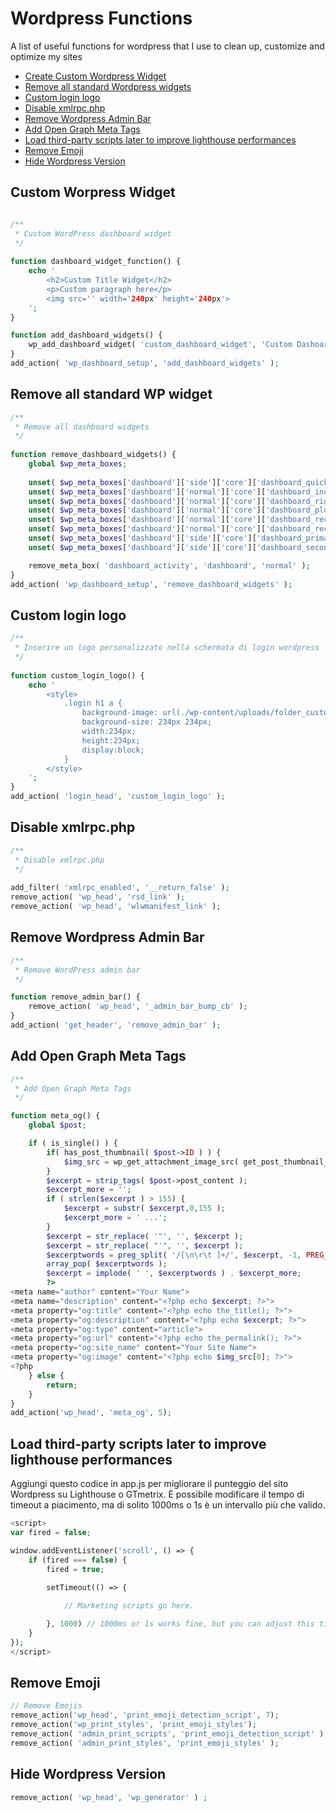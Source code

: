 # Wordpress Functions

A list of useful functions for wordpress that I use to clean up, customize and optimize my sites

- [Create Custom Wordpress Widget](#custom-wordpress-widget)
- [Remove all standard Wordpress widgets](#remove-all-standard-WP-widget)
- [Custom login logo](#custom-login-logo)
- [Disable xmlrpc.php](#disable-xmlrpc.php)
- [Remove Wordpress Admin Bar](#remove-wordpress-admin-bar)
- [Add Open Graph Meta Tags](#add-open-graph-meta-tags)
- [Load third-party scripts later to improve lighthouse performances](#load-third-party-scripts-to-improve-lighthouse-performances)
- [Remove Emoji](#remove-emoji)
- [Hide Wordpress Version](#hide-wordpress-version)



## Custom Worpress Widget
```php

/**
 * Custom WordPress dashboard widget
 */
 
function dashboard_widget_function() {
    echo '
        <h2>Custom Title Widget</h2>
        <p>Custom paragraph here</p>
        <img src='' width='240px' height='240px'>
    ';
}

function add_dashboard_widgets() {
    wp_add_dashboard_widget( 'custom_dashboard_widget', 'Custom Dashoard Widget', 'dashboard_widget_function' );
}
add_action( 'wp_dashboard_setup', 'add_dashboard_widgets' );
```


## Remove all standard WP widget
```php
/**
 * Remove all dashboard widgets
 */
 
function remove_dashboard_widgets() {
    global $wp_meta_boxes;
    
    unset( $wp_meta_boxes['dashboard']['side']['core']['dashboard_quick_press'] );
    unset( $wp_meta_boxes['dashboard']['normal']['core']['dashboard_incoming_links'] );
    unset( $wp_meta_boxes['dashboard']['normal']['core']['dashboard_right_now'] );
    unset( $wp_meta_boxes['dashboard']['normal']['core']['dashboard_plugins'] );
    unset( $wp_meta_boxes['dashboard']['normal']['core']['dashboard_recent_drafts'] );
    unset( $wp_meta_boxes['dashboard']['normal']['core']['dashboard_recent_comments'] );
    unset( $wp_meta_boxes['dashboard']['side']['core']['dashboard_primary'] );
    unset( $wp_meta_boxes['dashboard']['side']['core']['dashboard_secondary'] );

    remove_meta_box( 'dashboard_activity', 'dashboard', 'normal' );
}
add_action( 'wp_dashboard_setup', 'remove_dashboard_widgets' );
```

## Custom login logo
```php
/**
 * Inserire un logo personalizzato nella schermata di login wordpress
 */
 
function custom_login_logo() {
    echo '
        <style>
            .login h1 a { 
                background-image: url(./wp-content/uploads/folder_custom_logo/custom_logo.jpg) !important; 
                background-size: 234px 234px; 
                width:234px; 
                height:234px; 
                display:block; 
            }
        </style>
    ';
}
add_action( 'login_head', 'custom_login_logo' );
```

## Disable xmlrpc.php 

```php
/**
 * Disable xmlrpc.php
 */
 
add_filter( 'xmlrpc_enabled', '__return_false' );
remove_action( 'wp_head', 'rsd_link' );
remove_action( 'wp_head', 'wlwmanifest_link' );
```

## Remove Wordpress Admin Bar
```php
/**
 * Remove WordPress admin bar
 */

function remove_admin_bar() {
    remove_action( 'wp_head', '_admin_bar_bump_cb' );
}
add_action( 'get_header', 'remove_admin_bar' );

```


## Add Open Graph Meta Tags
```php
/**
 * Add Open Graph Meta Tags
 */

function meta_og() {
    global $post;

    if ( is_single() ) {
        if( has_post_thumbnail( $post->ID ) ) {
            $img_src = wp_get_attachment_image_src( get_post_thumbnail_id( $post->ID ), 'thumbnail' );
        } 
        $excerpt = strip_tags( $post->post_content );
        $excerpt_more = '';
        if ( strlen($excerpt ) > 155) {
            $excerpt = substr( $excerpt,0,155 );
            $excerpt_more = ' ...';
        }
        $excerpt = str_replace( '"', '', $excerpt );
        $excerpt = str_replace( "'", '', $excerpt );
        $excerptwords = preg_split( '/[\n\r\t ]+/', $excerpt, -1, PREG_SPLIT_NO_EMPTY );
        array_pop( $excerptwords );
        $excerpt = implode( ' ', $excerptwords ) . $excerpt_more;
        ?>
<meta name="author" content="Your Name">
<meta name="description" content="<?php echo $excerpt; ?>">
<meta property="og:title" content="<?php echo the_title(); ?>">
<meta property="og:description" content="<?php echo $excerpt; ?>">
<meta property="og:type" content="article">
<meta property="og:url" content="<?php echo the_permalink(); ?>">
<meta property="og:site_name" content="Your Site Name">
<meta property="og:image" content="<?php echo $img_src[0]; ?>">
<?php
    } else {
        return;
    }
}
add_action('wp_head', 'meta_og', 5);
```


## Load third-party scripts later to improve lighthouse performances
Aggiungi questo codice in app.js per migliorare il punteggio del sito Wordpress su Lighthouse o GTmetrix. È possibile modificare il tempo di timeout a piacimento, ma di solito 1000ms o 1s è un intervallo più che valido. 

```php
<script>
var fired = false;

window.addEventListener('scroll', () => {
    if (fired === false) {
        fired = true;
        
        setTimeout(() => {

            // Marketing scripts go here.

        }, 1000) // 1000ms or 1s works fine, but you can adjust this timeout.
    }
});
</script>
```

## Remove Emoji

```php
// Remove Emojis
remove_action('wp_head', 'print_emoji_detection_script', 7);
remove_action('wp_print_styles', 'print_emoji_styles');
remove_action( 'admin_print_scripts', 'print_emoji_detection_script' );
remove_action( 'admin_print_styles', 'print_emoji_styles' );
```

## Hide Wordpress Version

```php
remove_action( 'wp_head', 'wp_generator' ) ;
```

